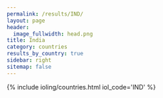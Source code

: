 ```yaml
---
permalink: /results/IND/
layout: page
header:
  image_fullwidth: head.png
title: India
category: countries
results_by_country: true
sidebar: right
sitemap: false
---
```


{% include ioling/countries.html iol_code='IND' %}